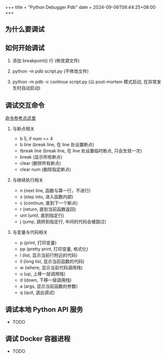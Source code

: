+++
title = "Python Debugger Pdb"
date =  2024-09-06T08:44:25+08:00
+++

## 为什么要调试

## 如何开始调试

1. 添加 breakpoint() 行 (修改源文件)

2. python -m pdb script.py (不修改文件)

3. python -m pdb -c continue script.py (以 post-mortem 模式启动, 在异常发生时自动启动)

## 调试交互命令

[命令参考点这里](https://docs.python.org/3/library/pdb.html#pdbcommand-help)

1. 与断点相关

   - b 5, if num == 4
   - b line (break line, 在 line 处设置断点)
   - tbreak line (break line, 在 line 处设置临时断点, 只会生效一次)
   - break (显示所有断点)
   - clear (删除所有断点)
   - clear num (删除指定断点)

2. 与继续执行相关

   - n (next line, 函数与算一行，不进行)
   - s (step into, 进入函数内部)
   - c (continue, 直到下一个断点)
   - r (return, 直到当前函数返回)
   - unt (until, 直到指定行)
   - j (jump, 跳转到指定行, 中间的代码会被跳过)

3. 与变量与代码相关

   - p (print, 打印变量)
   - pp (pretty print, 打印变量, 格式化)
   - l (list, 显示当前行附近的代码)
   - ll (long list, 显示当前函数的代码)
   - w (where, 显示当前代码调用栈)
   - u (up, 上移一层调用栈)
   - d (down, 下移一层调用栈)
   - a (args, 显示当前函数的参数)
   - q (quit, 退出调试)

## 调试本地 Python API 服务

- TODO

## 调试 Docker 容器进程

- TODO
